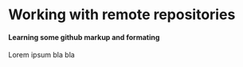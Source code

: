 # Working with remote repositories
#### Learning some github markup and formating

Lorem ipsum bla bla
